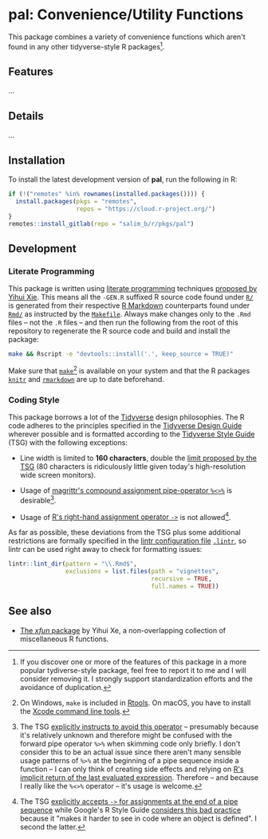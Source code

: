 # pal: Convenience/Utility Functions

This package combines a variety of convenience functions which aren't found in any other tidyverse-style R packages[^notify].


[^notify]: If you discover one or more of the features of this package in a more popular tydiverse-style package, feel free to report it to me and I will consider removing it. I strongly support standardization efforts and the avoidance of duplication.


## Features

...

## Details

...

## Installation

To install the latest development version of **pal**, run the following in R:

```r
if (!("remotes" %in% rownames(installed.packages()))) {
  install.packages(pkgs = "remotes",
                   repos = "https://cloud.r-project.org/")
}
remotes::install_gitlab(repo = "salim_b/r/pkgs/pal")
```

## Development

### Literate Programming

This package is written using [literate programming](https://en.wikipedia.org/wiki/Literate_programming) techniques [proposed by Yihui Xie](https://yihui.name/rlp/). This means all the `-GEN.R` suffixed R source code found under [`R/`](R/) is generated from their respective [R Markdown](https://rmarkdown.rstudio.com/) counterparts found under [`Rmd/`](Rmd/) as instructed by the [`Makefile`](Makefile). Always make changes only to the `.Rmd` files – not the `.R` files – and then run the following from the root of this repository to regenerate the R source code and build and install the package:

```sh
make && Rscript -e "devtools::install('.', keep_source = TRUE)"
```

Make sure that [`make`](https://de.wikipedia.org/wiki/GNU_Make)[^make-prop] is available on your system and that the R packages [`knitr`](https://cran.r-project.org/package=knitr) and [`rmarkdown`](https://cran.r-project.org/package=rmarkdown) are up to date beforehand.


[^make-prop]: On Windows, `make` is included in [Rtools](https://cran.rstudio.com/bin/windows/Rtools/). On macOS, you have to install the [Xcode command line tools](https://stackoverflow.com/a/10301513/7196903).


### Coding Style

This package borrows a lot of the [Tidyverse](https://www.tidyverse.org/) design philosophies. The R code adheres to the principles specified in the [Tidyverse Design Guide](https://principles.tidyverse.org/) wherever possible and is formatted according to the [Tidyverse Style Guide](https://style.tidyverse.org/) (TSG) with the following exceptions:

- Line width is limited to **160 characters**, double the [limit proposed by the TSG](https://style.tidyverse.org/syntax.html#long-lines) (80 characters is ridiculously little given today's high-resolution wide screen monitors).

- Usage of [magrittr's compound assignment pipe-operator `%<>%`](https://magrittr.tidyverse.org/reference/compound.html) is desirable[^tsg-capipe].

- Usage of [R's right-hand assignment operator `->`](https://rdrr.io/r/base/assignOps.html) is not allowed[^tsg-rightass].

As far as possible, these deviations from the TSG plus some additional restrictions are formally specified in the [lintr configuration file](https://github.com/jimhester/lintr#project-configuration) [`.lintr`](.lintr), so lintr can be used right away to check for formatting issues:

```r
lintr::lint_dir(pattern = "\\.Rmd$",
                exclusions = list.files(path = "vignettes",
                                        recursive = TRUE,
                                        full.names = TRUE))
```

[^tsg-capipe]: The TSG [explicitly instructs to avoid this operator](https://style.tidyverse.org/pipes.html#assignment-1) – presumably because it's relatively unknown and therefore might be confused with the forward pipe operator `%>%` when skimming code only briefly. I don't consider this to be an actual issue since there aren't many sensible usage patterns of `%>%` at the beginning of a pipe sequence inside a function – I can only think of creating side effects and relying on [R's implicit return of the last evaluated expression](https://rdrr.io/r/base/function.html). Therefore – and because I really like the `%<>%` operator – it's usage is welcome.

[^tsg-rightass]: The TSG [explicitly accepts `->` for assignments at the end of a pipe sequence](https://style.tidyverse.org/pipes.html#assignment-1) while Google's R Style Guide [considers this bad practice](https://google.github.io/styleguide/Rguide.html#right-hand-assignment) because it "makes it harder to see in code where an object is defined". I second the latter.

## See also

- [The _xfun_ package](https://yihui.org/xfun/) by Yihui Xe, a non-overlapping collection of miscellaneous R functions.
